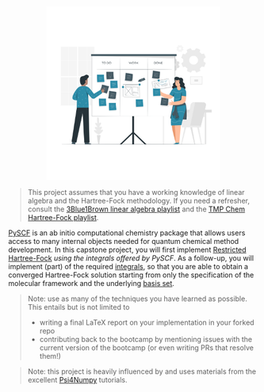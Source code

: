 <p align="center">
<img src="../media/projects.png" width="350">
</p>

> This project assumes that you have a working knowledge of linear algebra and the Hartree-Fock methodology. If you need a refresher, consult the [3Blue1Brown linear algebra playlist](https://www.3blue1brown.com/topics/linear-algebra) and the [TMP Chem Hartree-Fock playlist](https://www.youtube.com/watch?v=B3D_WZ3NbbM&list=PLm8ZSArAXicIijiVIx0yfk2ZOK-16ycji).

[PySCF](https://pyscf.org/index.html) is an ab initio computational chemistry package that allows users access to many internal objects needed for quantum chemical method development. In this capstone project, you will first implement [Restricted Hartree-Fock](rhf.ipynb) *using the integrals offered by PySCF*. As a follow-up, you will implement (part) of the required [integrals](integrals.ipynb), so that you are able to obtain a converged Hartree-Fock solution starting from only the specification of the molecular framework and the underlying [basis set](https://www.basissetexchange.org/).

> Note: use as many of the techniques you have learned as possible. This entails but is not limited to
> - writing a final LaTeX report on your implementation in your forked repo
> - contributing back to the bootcamp by mentioning issues with the current version of the bootcamp (or even writing PRs that resolve them!)

> Note: this project is heavily influenced by and uses materials from the excellent [Psi4Numpy](https://github.com/psi4/psi4numpy) tutorials.
